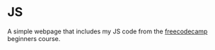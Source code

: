 # JS

A simple webpage that includes my JS code from the [freecodecamp](https://www.youtube.com/watch?v=PkZNo7MFNFg) beginners course.